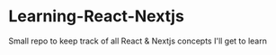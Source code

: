 # Learning-React-Nextjs
Small repo to keep track of all React &amp; Nextjs concepts I'll get to learn
